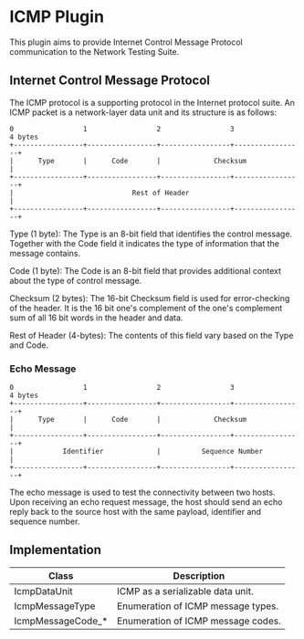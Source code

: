 # ICMP Plugin

This plugin aims to provide Internet Control Message Protocol communication to the Network Testing Suite.

## Internet Control Message Protocol

The ICMP protocol is a supporting protocol in the Internet protocol suite. An ICMP packet is a network-layer data unit and its structure is as follows:

    0                 1                 2                 3                 4 bytes
    +-----------------+-----------------+-----------------+-----------------+
    |      Type       |      Code       |             Checksum              |
    +-----------------+-----------------+-----------------+-----------------+
    |                             Rest of Header                            |
    +-----------------+-----------------+-----------------+-----------------+

Type (1 byte): The Type is an 8-bit field that identifies the control message. Together with the Code field it indicates the type of information that the message contains.

Code (1 byte): The Code is an 8-bit field that provides additional context about the type of control message.

Checksum (2 bytes): The 16-bit Checksum field is used for error-checking of the header. It is the 16 bit one's complement of the one's complement sum of all 16 bit words in the header and data.

Rest of Header (4-bytes): The contents of this field vary based on the Type and Code.

### Echo Message

    0                 1                 2                 3                 4 bytes
    +-----------------+-----------------+-----------------+-----------------+
    |      Type       |      Code       |             Checksum              |
    +-----------------+-----------------+-----------------+-----------------+
    |            Identifier             |          Sequence Number          |
    +-----------------+-----------------+-----------------+-----------------+

The echo message is used to test the connectivity between two hosts. Upon receiving an echo request message, the host should send an echo reply back to the source host with the same payload, identifier and sequence number.

## Implementation

| Class             | Description                        |
|------             |------------                        |
| IcmpDataUnit      | ICMP as a serializable data unit.  |
| IcmpMessageType   | Enumeration of ICMP message types. |
| IcmpMessageCode_* | Enumeration of ICMP message codes. |
